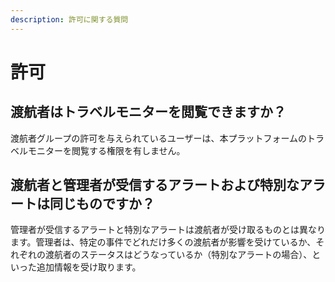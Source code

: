 ```yaml
---
description: 許可に関する質問
---
```


# 許可

## 渡航者はトラベルモニターを閲覧できますか？

渡航者グループの許可を与えられているユーザーは、本プラットフォームのトラベルモニターを閲覧する権限を有しません。

## 渡航者と管理者が受信するアラートおよび特別なアラートは同じものですか？

管理者が受信するアラートと特別なアラートは渡航者が受け取るものとは異なります。管理者は、特定の事件でどれだけ多くの渡航者が影響を受けているか、それぞれの渡航者のステータスはどうなっているか（特別なアラートの場合）、といった追加情報を受け取ります。 

